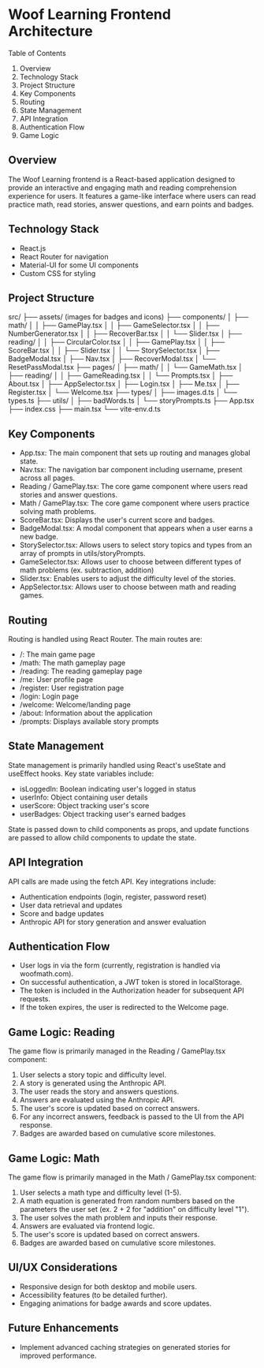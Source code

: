 # Woof Learning Frontend Architecture

Table of Contents

1. Overview
2. Technology Stack
3. Project Structure
4. Key Components
5. Routing
6. State Management
7. API Integration
8. Authentication Flow
9. Game Logic

## Overview

The Woof Learning frontend is a React-based application designed to provide an interactive and engaging math and reading comprehension experience for users. It features a game-like interface where users can read practice math, read stories, answer questions, and earn points and badges.

## Technology Stack

- React.js
- React Router for navigation
- Material-UI for some UI components
- Custom CSS for styling

## Project Structure

src/
├── assets/ (images for badges and icons)
├── components/
│ ├── math/
│ │ ├── GamePlay.tsx
│ │ ├── GameSelector.tsx
│ │ ├── NumberGenerator.tsx
│ │ ├── RecoverBar.tsx
│ │ └── Slider.tsx
│ ├── reading/
│ │ ├── CircularColor.tsx
│ │ ├── GamePlay.tsx
│ │ ├── ScoreBar.tsx
│ │ ├── Slider.tsx
│ │ └── StorySelector.tsx
│ ├── BadgeModal.tsx
│ ├── Nav.tsx
│ ├── RecoverModal.tsx
│ └── ResetPassModal.tsx
├── pages/
│ ├── math/
│ │ └── GameMath.tsx
│ ├── reading/
│ │ ├── GameReading.tsx
│ │ └── Prompts.tsx
│ ├── About.tsx
│ ├── AppSelector.tsx
│ ├── Login.tsx
│ ├── Me.tsx
│ ├── Register.tsx
│ └── Welcome.tsx
├── types/
│ ├── images.d.ts
│ └── types.ts
├── utils/
│ ├── badWords.ts
│ └── storyPrompts.ts
├── App.tsx
├── index.css
├── main.tsx
└── vite-env.d.ts

## Key Components

- App.tsx: The main component that sets up routing and manages global state.
- Nav.tsx: The navigation bar component including username, present across all pages.
- Reading / GamePlay.tsx: The core game component where users read stories and answer questions.
- Math / GamePlay.tsx: The core game component where users practice solving math problems.
- ScoreBar.tsx: Displays the user's current score and badges.
- BadgeModal.tsx: A modal component that appears when a user earns a new badge.
- StorySelector.tsx: Allows users to select story topics and types from an array of prompts in utils/storyPrompts.
- GameSelector.tsx: Allows user to choose between different types of math problems (ex. subtraction, addition)
- Slider.tsx: Enables users to adjust the difficulty level of the stories.
- AppSelector.tsx: Allows user to choose between math and reading games.

## Routing

Routing is handled using React Router. The main routes are:

- /: The main game page
- /math: The math gameplay page
- /reading: The reading gameplay page
- /me: User profile page
- /register: User registration page
- /login: Login page
- /welcome: Welcome/landing page
- /about: Information about the application
- /prompts: Displays available story prompts

## State Management

State management is primarily handled using React's useState and useEffect hooks. Key state variables include:

- isLoggedIn: Boolean indicating user's logged in status
- userInfo: Object containing user details
- userScore: Object tracking user's score
- userBadges: Object tracking user's earned badges

State is passed down to child components as props, and update functions are passed to allow child components to update the state.

## API Integration

API calls are made using the fetch API. Key integrations include:

- Authentication endpoints (login, register, password reset)
- User data retrieval and updates
- Score and badge updates
- Anthropic API for story generation and answer evaluation

## Authentication Flow

- User logs in via the form (currently, registration is handled via woofmath.com).
- On successful authentication, a JWT token is stored in localStorage.
- The token is included in the Authorization header for subsequent API requests.
- If the token expires, the user is redirected to the Welcome page.

## Game Logic: Reading

The game flow is primarily managed in the Reading / GamePlay.tsx component:

1. User selects a story topic and difficulty level.
2. A story is generated using the Anthropic API.
3. The user reads the story and answers questions.
4. Answers are evaluated using the Anthropic API.
5. The user's score is updated based on correct answers.
6. For any incorrect answers, feedback is passed to the UI from the API response.
7. Badges are awarded based on cumulative score milestones.

## Game Logic: Math

The game flow is primarily managed in the Math / GamePlay.tsx component:

1. User selects a math type and difficulty level (1-5).
2. A math equation is generated from random numbers based on the parameters the user set (ex. 2 + 2 for "addition" on difficulty level "1").
3. The user solves the math problem and inputs their response.
4. Answers are evaluated via frontend logic.
5. The user's score is updated based on correct answers.
6. Badges are awarded based on cumulative score milestones.

## UI/UX Considerations

- Responsive design for both desktop and mobile users.
- Accessibility features (to be detailed further).
- Engaging animations for badge awards and score updates.

## Future Enhancements

- Implement advanced caching strategies on generated stories for improved performance.
